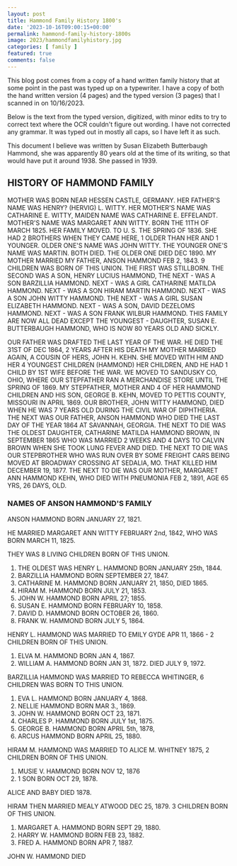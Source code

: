 ```yaml
---
layout: post
title: Hammond Family History 1800's
date: '2023-10-16T09:00:15+00:00'
permalink: hammond-family-history-1800s
image: 2023/hammondfamilyhistory.jpg
categories: [ family ]
featured: true
comments: false 
---
```

This blog post comes from a copy of a hand written family history that at some point in the past was typed up on a typewriter. I have a copy of both the hand written version (4 pages) and the typed version (3 pages) that I scanned in on 10/16/2023.

Below is the text from the typed version, digitized, with minor edits to try to correct text where the OCR couldn't figure out wording. I have not corrected any grammar. It was typed out in mostly all caps, so I have left it as such.

This document I believe was written by Susan Elizabeth Butterbaugh Hammond, she was apparently 80 years old at the time of its writing, so that would have put it around 1938. She passed in 1939.


## HISTORY OF HAMMOND FAMILY

MOTHER WAS BORN NEAR HESSEN CASTLE, GERMANY. HER FATHER'S NAME WAS HENRY? (HERVIG) L. WITTY. HER MOTHER'S NAME WAS CATHARINE E. WITTY, MAIDEN NAME WAS CATHARINE E. EFFELANDT. MOTHER'S NAME WAS MARGARET ANN WITTY. BORN THE 11TH OF MARCH 1825. HER FAMILY MOVED. TO U. S. THE SPRING OF 1836. SHE HAD 2 BROTHERS WHEN THEY CAME HERE, 1 OLDER THAN HER AND 1 YOUNGER. OLDER ONE'S NAME WAS JOHN WITTY. THE YOUNGER ONE'S NAME WAS MARTIN. BOTH DIED. THE OLDER ONE DIED DEC 1890. MY MOTHER MARRIED MY FATHER, ANSON HAMMOND FEB 2, 1843. 9 CHILDREN WAS BORN OF THIS UNION. THE FIRST WAS STILLBORN. THE SECOND WAS A SON, HENRY LUCIUS HAMMOND, THE NEXT - WAS A SON BARZILLIA HAMMOND. NEXT - WAS A GIRL CATHARINE MATILDA HAMMOND. NEXT - WAS A SON HIRAM MARTIN HAMMOND. NEXT - WAS A SON JOHN WITTY HAMMOND. THE NEXT - WAS A GIRL SUSAN ELIZABETH HAMMOND. NEXT - WAS A SON, DAVID DEZELOMS HAMMOND. NEXT - WAS A SON FRANK WILBUR HAMMOND. THIS FAMILY ARE NOW ALL DEAD EXCEPT THE YOUNGEST - DAUGHTER, SUSAN E. BUTTERBAUGH HAMMOND, WHO IS NOW 80 YEARS OLD AND SICKLY.

OUR FATHER WAS DRAFTED THE LAST YEAR OF THE WAR. HE DIED THE 31ST OF DEC 1864, 2 YEARS AFTER HIS DEATH MY MOTHER MARRIED AGAIN, A COUSIN OF HERS, JOHN H. KEHN. SHE MOVED WITH HIM AND HER 4 YOUNGEST CHILDREN (HAMMOND) HER CHILDREN, AND HE HAD 1 CHILD BY 1ST WIFE BEFORE THE WAR. WE MOVED TO SANDUSKY CO, OHIO, WHERE OUR STEPFATHER RAN A MERCHANDISE STORE UNTIL THE SPRING OF 1869. MY STEPFATHER, MOTHER AND 4 OF HER HAMMOND CHILDREN AND HIS SON, GEORGE B. KEHN, MOVED TO PETTIS COUNTY, MISSOURI IN APRIL 1869. OUR BROTHER, JOHN WITTY HAMMOND, DIED WHEN HE WAS 7 YEARS OLD DURING THE CIVIL WAR OF DIPHTHERIA. THE NEXT WAS OUR FATHER, ANSON HAMMOND WHO DIED THE LAST DAY OF THE YEAR 1864 AT SAVANNAH, GEORGIA. THE NEXT TO DIE WAS THE OLDEST DAUGHTER, CATHARINE MATILDA HAMMOND BROWN, IN SEPTEMBER 1865 WHO WAS MARRIED 2 WEEKS AND 4 DAYS TO CALVIN BROWN WHEN SHE TOOK LUNG FEVER AND DIED. THE NEXT TO DIE WAS OUR STEPBROTHER WHO WAS RUN OVER BY SOME FREIGHT CARS BEING MOVED AT BROADWAY CROSSING AT SEDALIA, MO. THAT KILLED HIM DECEMBER 19, 1877. THE NEXT TO DIE WAS OUR MOTHER, MARGARET ANN HAMMOND KEHN, WHO DIED WITH PNEUMONIA FEB 2, 1891, AGE 65 YRS, 26 DAYS, OLD. 
### NAMES OF ANSON HAMMOND'S FAMILY

ANSON HAMMOND BORN JANUARY 27, 1821.

HE MARRIED MARGARET ANN WITTY FEBRUARY 2nd, 1842, WHO WAS BORN MARCH 11, 1825.

THEY WAS 8 LIVING CHILDREN BORN OF THIS UNION.
1. THE OLDEST WAS HENRY L. HAMMOND BORN JANUARY 25th, 1844.
2. BARZILLIA HAMMOND BORN SEPTEMBER 27, 1847.
3. CATHARINE M. HAMMOND BORN JANUARY 21, 1850, DIED 1865.
4. HIRAM M. HAMMOND BORN JULY 21, 1853.
5. JOHN W. HAMMOND BORN APRIL 27; 1855.
6. SUSAN E. HAMMOND BORN FEBRUARY 10, 1858.
7. DAVID D. HAMMOND BORN OCTOBER 26, 1860.
8. FRANK W. HAMMOND BORN JULY 5, 1864.



HENRY L. HAMMOND WAS MARRIED TO EMILY GYDE APR 11, 1866 - 2 CHILDREN BORN OF THIS UNION.
1. ELVA M. HAMMOND BORN JAN 4, 1867.
2. WILLIAM A. HAMMOND BORN JAN 31, 1872. DIED JULY 9, 1972.

BARZILLIA HAMMOND WAS MARRIED TO REBECCA WHITINGER, 6 CHILDREN WAS BORN TO THIS UNION. 
1. EVA L. HAMMOND BORN JANUARY 4, 1868. 
2. NELLIE HAMMOND BORN MAR 3., 1869.
3. JOHN W. HAMMOND BORN OCT 23, 1871.
4. CHARLES P. HAMMOND BORN JULY 1st, 1875.
5. GEORGE B. HAMMOND BORN APRIL 5th, 1878,
6. ARCUS HAMMOND BORN APRIL 25, 1880.

HIRAM M. HAMMOND WAS MARRIED TO ALICE M. WHITNEY 1875, 2 CHILDREN BORN OF THIS UNION. 
1. MUSIE V. HAMMOND BORN NOV 12, 1876
2. 1 SON BORN OCT 29, 1878.

ALICE AND BABY DIED 1878.

HIRAM THEN MARRIED MEALY ATWOOD DEC 25, 1879. 3 CHILDREN BORN OF THIS UNION.
1. MARGARET A. HAMMOND BORN SEPT 29, 1880.
2. HARRY W. HAMMOND BORN FEB 23, 1882.
3. FRED A. HAMMOND BORN APR 7, 1887.

JOHN W. HAMMOND DIED
